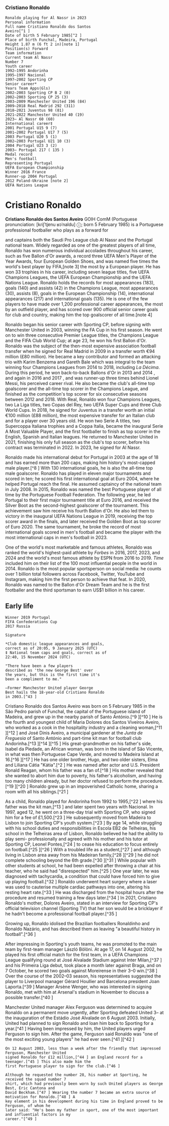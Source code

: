 ### Cristiano Ronaldo

```
Ronaldo playing for Al Nassr in 2023
Personal information
Full name Cristiano Ronaldo dos Santos
Aveiro[^1 ]
Date of birth 5 February 1985[^2 ]
Place of birth Funchal, Madeira, Portugal
Height 1.87 m (6 ft 2 in)[note 1]
Position(s) Forward
Team information
Current team Al Nassr
Number 7
Youth career
1992–1995 Andorinha
1995–1997 Nacional
1997–2002 Sporting CP
Senior career*
Years Team Apps(Gls)
2002–2003 Sporting CP B 2 (0)
2002–2003 Sporting CP 25 (3)
2003–2009 Manchester United 196 (84)
2009–2018 Real Madrid 292 (311)
2018–2021 Juventus 98 (81)
2021–2022 Manchester United 40 (19)
2023– Al Nassr 60 (60)
International career‡
2001 Portugal U15 9 (7)
2001–2002 Portugal U17 7 (5)
2003 Portugal U20 5 (1)
2002–2003 Portugal U21 10 (3)
2004 Portugal U23 3 (2)
2003– Portugal 217 ( 135 )
Medal record
Men's football
Representing Portugal
UEFA European Championship
Winner 2016 France
Runner-up 2004 Portugal
2012 Poland-Ukraine [note 2]
UEFA Nations League
```
# Cristiano Ronaldo

**Cristiano Ronaldo dos Santos Aveiro** GOIH ComM (Portuguese pronunciation: [kɾiʃˈtjɐnu ʁɔˈnaldu]
ⓘ; born 5 February 1985) is a Portuguese professional footballer who plays as a forward for

and captains both the Saudi Pro League club Al Nassr and the Portugal national team. Widely
regarded as one of the greatest players of all time, Ronaldo has won numerous individual
accolades throughout his career, such as five Ballon d'Or awards, a record three UEFA Men's
Player of the Year Awards, four European Golden Shoes, and was named five times the world's
best player by FIFA,[note 3] the most by a European player. He has won 33 trophies in his career,
including seven league titles, five UEFA Champions Leagues, the UEFA European
Championship and the UEFA Nations League. Ronaldo holds the records for most appearances
(183), goals (140) and assists (42) in the Champions League, most appearances (30), assists (8),
goals in the European Championship (14), international appearances (217) and international
goals (135). He is one of the few players to have made over 1,200 professional career
appearances, the most by an outfield player, and has scored over 900 official senior career goals
for club and country, making him the top goalscorer of all time.[note 4]

Ronaldo began his senior career with Sporting CP, before signing with Manchester United in
2003, winning the FA Cup in his first season. He went on to win three consecutive Premier
League titles, the Champions League and the FIFA Club World Cup; at age 23, he won his first
Ballon d'Or. Ronaldo was the subject of the then-most expensive association football transfer
when he signed for Real Madrid in 2009 in a transfer worth €94 million (£80 million). He
became a key contributor and formed an attacking trio with Karim Benzema and Gareth Bale
which was integral to the team winning four Champions Leagues from 2014 to 2018, including
_La Décima_. During this period, he won back-to-back Ballons d'Or in 2013 and 2014 , and again
in 2016 and 2017 , and was runner-up three times behind Lionel Messi, his perceived career
rival. He also became the club's all-time top goalscorer and the all-time top scorer in the
Champions League, and finished as the competition's top scorer for six consecutive seasons
between 2012 and 2018. With Real, Ronaldo won four Champions Leagues, two La Liga titles,
two Copas del Rey, two UEFA Super Cups and three Club World Cups. In 2018, he signed for
Juventus in a transfer worth an initial €100 million (£88 million), the most expensive transfer for
an Italian club and for a player over 30 years old. He won two Serie A titles, two Supercoppa
Italiana trophies and a Coppa Italia, became the inaugural Serie A Most Valuable Player, and the
first footballer to finish as top scorer in the English, Spanish and Italian leagues. He returned to
Manchester United in 2021, finishing his only full season as the club's top scorer, before his
contract was terminated in 2022. In 2023, he signed for Al Nassr.

Ronaldo made his international debut for Portugal in 2003 at the age of 18 and has earned more
than 200 caps, making him history's most-capped male player.[^8 ] With 130 international goals,
he is also the all-time top male goalscorer. Ronaldo has played in eleven major tournaments and
scored in ten; he scored his first international goal at Euro 2004, where he helped Portugal reach
the final. He assumed captaincy of the national team in July 2008. In 2015, Ronaldo was named
the best Portuguese player of all time by the Portuguese Football Federation. The following year,
he led Portugal to their first major tournament title at Euro 2016, and received the Silver Boot as
the second-highest goalscorer of the tournament. This achievement saw him receive his fourth
Ballon d'Or. He also led them to victory in the inaugural UEFA Nations League in 2019,
receiving the top scorer award in the finals, and later received the Golden Boot as top scorer of
Euro 2020. The same tournament, he broke the record of most international goals scored in
men's football and became the player with the most international caps in men's football in 2023.

One of the world's most marketable and famous athletes, Ronaldo was ranked the world's
highest-paid athlete by _Forbes_ in 2016, 2017, 2023, and 2024 and the world's most famous
athlete by ESPN from 2016 to 2019. _Time_ included him on their list of the 100 most influential
people in the world in 2014. Ronaldo is the most popular sportsperson on social media: he
counts over 1 billion total followers across Facebook, Twitter, YouTube and Instagram, making
him the first person to achieve that feat. In 2020, Ronaldo was named to the Ballon d'Or Dream
Team and he is the first footballer and the third sportsman to earn US$1 billion in his career.

## Early life


```
Winner 2019 Portugal
FIFA Confederations Cup
2017 Russia
```
```
Signature
```
```
*Club domestic league appearances and goals,
correct as of 20:05, 9 January 2025 (UTC)
‡ National team caps and goals, correct as of
22:40, 15 November 2024 (UTC)
```
```
"There have been a few players
described as 'the new George Best' over
the years, but this is the first time it's
been a compliment to me."
```
```
—Former Manchester United player George
Best hails the 18-year-old Cristiano Ronaldo
in 2003.[^43 ]
```
Cristiano Ronaldo dos Santos Aveiro was born on 5 February 1985 in the São Pedro parish of
Funchal, the capital of the Portuguese island of Madeira, and grew up in the nearby parish of
Santo António.[^9 ][^10 ] He is the fourth and youngest child of Maria Dolores dos Santos Viveiros
Aveiro, who worked as a cook in the hospitality industry and a cleaning woman,[^11 ][^12 ] and José
Dinis Aveiro, a municipal gardener at the _Junta de Freguesia_ of Santo António and part-time kit
man for football club Andorinha.[^13 ][^14 ][^15 ] His great-grandmother on his father's side, Isabel da
Piedade, an African woman, was born in the island of São Vicente, in what was then Portuguese
Cape Verde, and moved to Madeira Island at 16.[^16 ][^17 ] He has one older brother, Hugo, and two
older sisters, Elma and Liliana Cátia "Kátia".[^2 ] He was named after actor and U.S. President
Ronald Reagan, whom his father was a fan of.[^18 ] His mother revealed that she wanted to abort
him due to poverty, his father's alcoholism, and having too many children already, but her doctor
refused to perform the procedure.[^19 ][^20 ] Ronaldo grew up in an impoverished Catholic home,
sharing a room with all his siblings.[^21 ]

As a child, Ronaldo played for Andorinha from 1992 to 1995,[^22 ] where his father was the kit
man,[^13 ] and later spent two years with Nacional. In 1997, aged 12, he went on a three-day trial with Sporting CP, who signed him for a fee of
£1,500.[^23 ] He subsequently moved from Madeira to Lisbon to join Sporting CP's youth system.[^23 ] By age 14, while struggling with his school
duties and responsibilities in Escola EB2 de Telheiras, his school in the Telheiras area of Lisbon, Ronaldo believed he had the ability to play semi-
professionally and agreed with his mother and his tutor at Sporting CP, Leonel Pontes,[^24 ] to cease his education to focus entirely on
football.[^25 ][^26 ] With a troubled life as a student,[^27 ] and although living in Lisbon area away from his Madeiran family,[^28 ][^29 ] he did not complete
schooling beyond the 6th grade.[^30 ][^31 ] While popular with other students at school, he had been expelled after throwing a chair at his teacher, who
he said had "disrespected" him.[^25 ] One year later, he was diagnosed with tachycardia, a condition that could have forced him to give up playing
football.[^32 ] Ronaldo underwent heart surgery where a laser was used to cauterise multiple cardiac pathways into one, altering his resting heart
rate.[^33 ] He was discharged from the hospital hours after the procedure and resumed training a few days later.[^34 ] In 2021, Cristiano Ronaldo's
mother, Dolores Aveiro, stated in an interview for Sporting CP's official television channel (Sporting TV) that her son would be a bricklayer if he
hadn't become a professional football player.[^35 ]

Growing up, Ronaldo idolised the Brazilian footballers Ronaldinho and Ronaldo Nazário, and has described them as leaving "a beautiful history in
football".[^36 ]

After impressing in Sporting's youth teams, he was promoted to the main team by first-team manager László Bölöni. At age 17, on 14 August 2002,
he played his first official match for the first team, in a UEFA Champions League qualifying round at José Alvalade Stadium against Inter
Milan,[^37 ] and his Primeira Liga debut, took place a month later against Braga, and on 7 October, he scored two goals against Moreirense in their
3–0 win.[^38 ] Over the course of the 2002–03 season, his representatives suggested the player to Liverpool manager Gérard Houllier and Barcelona
president Joan Laporta.[^39 ] Manager Arsène Wenger, who was interested in signing Ronaldo, met with him at Arsenal's stadium in November to
discuss a possible transfer.[^40 ]

Manchester United manager Alex Ferguson was determined to acquire Ronaldo on a permanent move urgently, after Sporting defeated United 3–
at the inauguration of the Estádio José Alvalade on 6 August 2003. Initially, United had planned to sign Ronaldo and loan him back to Sporting for
a year.[^41 ] Having been impressed by him, the United players urged Ferguson to sign him. After the game, Ferguson said Ronaldo was "one of the
most exciting young players" he had ever seen.[^41 ][^42 ]

```
On 12 August 2003, less than a week after the friendly that impressed Ferguson, Manchester United
signed Ronaldo for £12 million,[^44 ] an England record for a teenager.[^45 ] This also made him the
first Portuguese player to sign for the club.[^46 ]
```
```
Although he requested the number 28, his number at Sporting, he received the squad number 7
shirt, which had previously been worn by such United players as George Best, Eric Cantona and
David Beckham.[^47 ] Wearing the number 7 became an extra source of motivation for Ronaldo.[^48 ] A
key element in his development during his time in England proved to be Ferguson, of whom he
later said: "He's been my father in sport, one of the most important and influential factors in my
career."[^49 ]